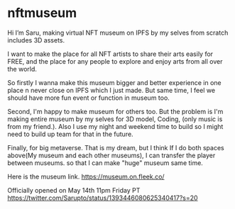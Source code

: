 # nftmuseum

Hi I’m Saru, making virtual NFT museum on IPFS by my selves from scratch includes 3D assets.

I want to make the place for all NFT artists to share their arts easily for FREE, and the place for any people to explore and enjoy arts from all over the world.

So firstly I wanna make this museum bigger and better experience in one place n never close on IPFS which I just made. But same time, I feel we should have more fun event or function in museum too. 

Second, I'm happy to make museum for others too. But the problem is I'm making entire museum by my selves for 3D model, Coding, (only music is from my friend.). Also I use my night and weekend time to build so I might need to build up team for that in the future.

Finally, for big metaverse. That is my dream, but I think If I do both spaces above(My museum and each other museums), I can transfer the player between museums. so that I can make "huge" museum same time.

Here is the museum link.
https://museum.on.fleek.co/

Officially opened on May 14th 11pm Friday PT
https://twitter.com/Sarupto/status/1393446080625340417?s=20
